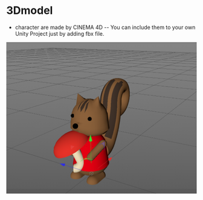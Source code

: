 # 3Dmodel
- character are made by CINEMA 4D
-- You can include them to your own Unity Project just by adding fbx file.
<img src="https://github.com/alpha-soliton/3Dmodel/blob/master/character/squirrel.png" />
